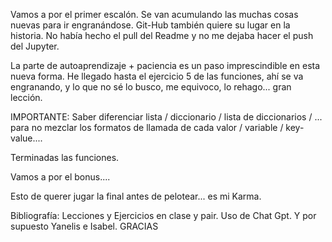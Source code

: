 Vamos a por el primer escalón.
Se van acumulando las muchas cosas nuevas para ir engranándose.
Git-Hub también quiere su lugar en la historia.
No había hecho el pull del Readme y no me dejaba hacer el push del Jupyter.

La parte de autoaprendizaje + paciencia es un paso imprescindible en esta nueva forma.
He llegado hasta el ejercicio 5 de las funciones, ahí se va engranando, y lo que no sé lo busco, me equivoco, lo rehago... gran lección.

IMPORTANTE: Saber diferenciar lista / diccionario / lista de diccionarios / ... para no mezclar los formatos de llamada de cada valor / variable / key-value....

Terminadas las funciones.

Vamos a por el bonus....

Esto de querer jugar la final antes de pelotear... es mi Karma.

Bibliografía: Lecciones y Ejercicios en clase y pair. Uso de Chat Gpt.
Y por supuesto Yanelis e Isabel. GRACIAS